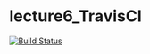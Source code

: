 # lecture6_TravisCI


[![Build Status](https://app.travis-ci.com/khalad-hasan/lecture6_TravisCI.svg?token=Fbb7wuDQdRhjAbQ9Vfz6&branch=main)](https://app.travis-ci.com/khalad-hasan/lecture6_TravisCI)
